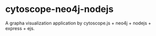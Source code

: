 # cytoscope-neo4j-nodejs
A grapha visualization application by cytoscope.js + neo4j + nodejs + express + ejs.
